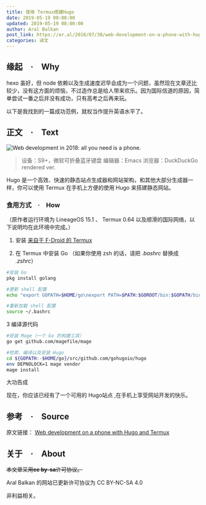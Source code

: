 ```yaml
---
title: 使用 Termux搭建Hugo
date: 2019-05-19 08:00:00
updated: 2019-05-19 08:00:00
author: Aral Balkan
post_link: https://ar.al/2018/07/30/web-development-on-a-phone-with-hugo-and-termux/
categories: 译文
---
```


## 缘起　·　Why

hexo 虽好，但 node 依赖以及生成速度迟早会成为一个问题，虽然现在文章还比较少，没有这方面的烦恼，不过造作总是给人带来欢乐。因为国际信道的原因，简单尝试一番之后并没有成功，只有高考之后再来玩。<!--more-->

以下是我找到的一篇成功范例，就权当作提升英语水平了。

## 正文　·　Text

![Web development in 2018: all you need is a phone.](/images/hugo-on-termux-tslt/instance.webp)

> 设备：S9+，微软可折叠蓝牙键盘
> 编辑器：Emacs
> 浏览器：DuckDuckGo rendered ver.

Hugo 是一个高效、快速的静态站点生成器和网站架构，和其他大部分生成器一样，你可以使用 Termux 在手机上方便的使用 Hugo 来搭建静态网站。

### 食用方式　·　How

（原作者运行环境为 LineageOS 15.1 、 Termux 0.64 以及顺滑的国际网络，以下说明均在此环境中完成。）

1. 安装 [来自于 F-Droid 的 Termux](https://f-droid.org/packages/com.termux/)

2. 在 Termux 中安装 Go （如果你使用 zsh 的话，请把 *.bashrc* 替换成 *.zshrc*）

```zsh
#安装 Go
pkg install golang

#更新 shell 配置
echo "export GOPATH=$HOME/go\nexport PATH=$PATH:$GOROOT/bin:$GOPATH/bin" >> ~/.bashrc

#重新加载 shell 配置
source ~/.bashrc
```

3 编译源代码

```zsh
#安装 Mage（一个 Go 的构建工具）
go get github.com/magefile/mage

#检索，编译以及安装 Hugo
cd ${GOPATH:-$HOME/go}/src/github.com/gohugoio/hugo
env DEPNOLOCK=1 mage vendor
mage install
```

大功告成

现在，你应该已经有了一个可用的 Hugo站点 ,在手机上享受网站开发的快乐。

## 参考　·　Source

原文链接： [Web development on a phone with Hugo and Termux](https://ar.al/2018/07/30/web-development-on-a-phone-with-hugo-and-termux/)


## 关于　·　About

~~本文章采用**cc by-sa**许可协议。~~

Aral Balkan 的网站已更新许可协议为 CC BY-NC-SA 4.0

非利益相关。